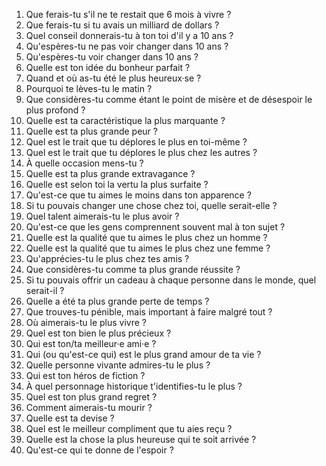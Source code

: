 1. Que ferais-tu s'il ne te restait que 6 mois à vivre ?
2. Que ferais-tu si tu avais un milliard de dollars ?
3. Quel conseil donnerais-tu à ton toi d'il y a 10 ans ?
4. Qu'espères-tu ne pas voir changer dans 10 ans ?
5. Qu'espères-tu voir changer dans 10 ans ?
6. Quelle est ton idée du bonheur parfait ?
7. Quand et où as-tu été le plus heureux·se ?
8. Pourquoi te lèves-tu le matin ?
9. Que considères-tu comme étant le point de misère et de désespoir le plus profond ?
10. Quelle est ta caractéristique la plus marquante ?
11. Quelle est ta plus grande peur ?
12. Quel est le trait que tu déplores le plus en toi-même ?
13. Quel est le trait que tu déplores le plus chez les autres ?
14. À quelle occasion mens-tu ?
15. Quelle est ta plus grande extravagance ?
16. Quelle est selon toi la vertu la plus surfaite ?
17. Qu'est-ce que tu aimes le moins dans ton apparence ?
18. Si tu pouvais changer une chose chez toi, quelle serait-elle ?
19. Quel talent aimerais-tu le plus avoir ?
20. Qu'est-ce que les gens comprennent souvent mal à ton sujet ?
21. Quelle est la qualité que tu aimes le plus chez un homme ?
22. Quelle est la qualité que tu aimes le plus chez une femme ?
23. Qu'apprécies-tu le plus chez tes amis ?
24. Que considères-tu comme ta plus grande réussite ?
25. Si tu pouvais offrir un cadeau à chaque personne dans le monde, quel serait-il ?
26. Quelle a été ta plus grande perte de temps ?
27. Que trouves-tu pénible, mais important à faire malgré tout ?
28. Où aimerais-tu le plus vivre ?
29. Quel est ton bien le plus précieux ?
30. Qui est ton/ta meilleur·e ami·e ?
31. Qui (ou qu'est-ce qui) est le plus grand amour de ta vie ?
32. Quelle personne vivante admires-tu le plus ?
33. Qui est ton héros de fiction ?
34. À quel personnage historique t'identifies-tu le plus ?
35. Quel est ton plus grand regret ?
36. Comment aimerais-tu mourir ?
37. Quelle est ta devise ?
38. Quel est le meilleur compliment que tu aies reçu ?
39. Quelle est la chose la plus heureuse qui te soit arrivée ?
40. Qu'est-ce qui te donne de l'espoir ?

